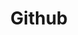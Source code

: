 ---
title: "Github"
weight: 3
icon: "github"
description: "my projects and contributions"
link: "https://www.github.com/darkishlocket10"
---